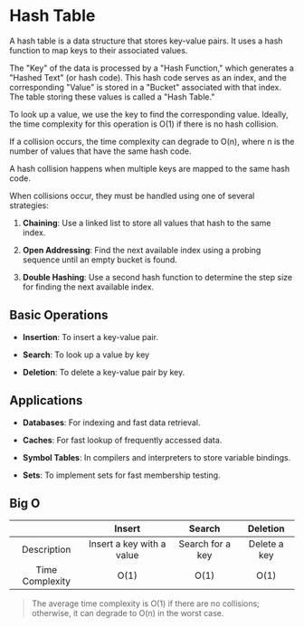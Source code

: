 # Hash Table

A hash table is a data structure that stores key-value pairs.
It uses a hash function to map keys to their associated values.

The "Key" of the data is processed by a "Hash Function," which generates a "Hashed Text" (or hash code).
This hash code serves as an index, and the corresponding "Value" is stored in a "Bucket" associated with that index.
The table storing these values is called a "Hash Table."

To look up a value, we use the key to find the corresponding value.
Ideally, the time complexity for this operation is O(1) if there is no hash collision.

If a collision occurs, the time complexity can degrade to O(n),
where n is the number of values that have the same hash code.

A hash collision happens when multiple keys are mapped to the same hash code.

When collisions occur, they must be handled using one of several strategies:

1. **Chaining**: Use a linked list to store all values that hash to the same index.

2. **Open Addressing**: Find the next available index using a probing sequence until an empty bucket is found.

3. **Double Hashing**: Use a second hash function to determine the step size for finding the next available index.

## Basic Operations

- **Insertion**: To insert a key-value pair.

- **Search**: To look up a value by key

- **Deletion**: To delete a key-value pair by key.

## Applications

- **Databases**: For indexing and fast data retrieval.

- **Caches**: For fast lookup of frequently accessed data.

- **Symbol Tables**: In compilers and interpreters to store variable bindings.

- **Sets**: To implement sets for fast membership testing.

## Big O

|                 |          Insert           |      Search      |   Deletion   |
| :-------------: | :-----------------------: | :--------------: | :----------: |
|   Description   | Insert a key with a value | Search for a key | Delete a key |
| Time Complexity |           O(1)            |       O(1)       |     O(1)     |

> The average time complexity is O(1) if there are no collisions;
> otherwise, it can degrade to O(n) in the worst case.
